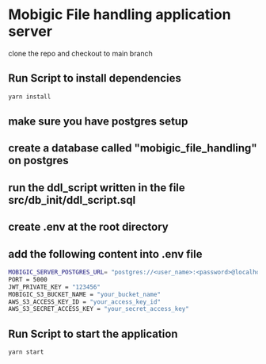 # Mobigic File handling application server

clone the repo and checkout to main branch
## Run Script to install dependencies
```bash
yarn install
```

## make sure you have postgres setup

## create a database called "mobigic_file_handling" on postgres

## run the ddl_script written in the file src/db_init/ddl_script.sql 

## create .env at the root directory

## add the following content into .env file
```bash 
MOBIGIC_SERVER_POSTGRES_URL= "postgres://<user_name>:<password>@localhost:5432/mobigic_file_handling"
PORT = 5000
JWT_PRIVATE_KEY = "123456"
MOBIGIC_S3_BUCKET_NAME = "your_bucket_name"
AWS_S3_ACCESS_KEY_ID = "your_access_key_id"
AWS_S3_SECRET_ACCESS_KEY = "your_secret_access_key"
```
## Run Script to start the application
```bash
yarn start
```